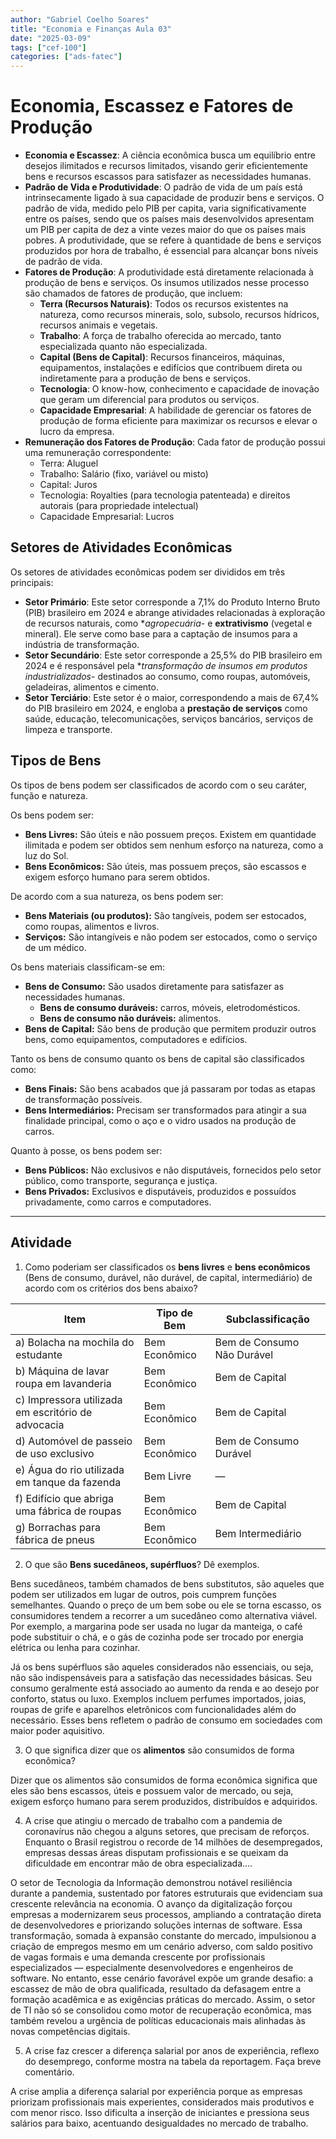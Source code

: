 ```yaml
---
author: "Gabriel Coelho Soares"
title: "Economia e Finanças Aula 03"
date: "2025-03-09"
tags: ["cef-100"]
categories: ["ads-fatec"]
---
```


# Economia, Escassez e Fatores de Produção

- **Economia e Escassez**: A ciência econômica busca um equilíbrio entre
desejos ilimitados e recursos limitados, visando gerir eficientemente bens e
recursos escassos para satisfazer as necessidades humanas.
- **Padrão de Vida e Produtividade**: O padrão de vida de um país está
intrinsecamente ligado à sua capacidade de produzir bens e serviços. O padrão
de vida, medido pelo PIB per capita, varia significativamente entre os países,
sendo que os países mais desenvolvidos apresentam um PIB per capita de dez a
vinte vezes maior do que os países mais pobres. A produtividade, que se refere
à quantidade de bens e serviços produzidos por hora de trabalho, é essencial
para alcançar bons níveis de padrão de vida.
- **Fatores de Produção**: A produtividade está diretamente relacionada à
produção de bens e serviços. Os insumos utilizados nesse processo são chamados
de fatores de produção, que incluem:
  - **Terra (Recursos Naturais)**: Todos os recursos existentes na natureza,
  como recursos minerais, solo, subsolo, recursos hídricos, recursos animais
  e vegetais.
  - **Trabalho**: A força de trabalho oferecida ao mercado, tanto especializada
  quanto não especializada.
  - **Capital (Bens de Capital)**: Recursos financeiros, máquinas,
  equipamentos, instalações e edifícios que contribuem direta ou
  indiretamente para a produção de bens e serviços.
  - **Tecnologia**: O know-how, conhecimento e capacidade de inovação que
  geram um diferencial para produtos ou serviços.
  - **Capacidade Empresarial**: A habilidade de gerenciar os fatores de
  produção de forma eficiente para maximizar os recursos e elevar o lucro
  da empresa.
- **Remuneração dos Fatores de Produção**: Cada fator de produção possui uma
remuneração correspondente:
  - Terra: Aluguel
  - Trabalho: Salário (fixo, variável ou misto)
  - Capital: Juros
  - Tecnologia: Royalties (para tecnologia patenteada) e direitos autorais
  (para propriedade intelectual)
  - Capacidade Empresarial: Lucros

## Setores de Atividades Econômicas

Os setores de atividades econômicas podem ser divididos em três principais:

- **Setor Primário**: Este setor corresponde a 7,1% do Produto Interno Bruto
(PIB) brasileiro em 2024 e abrange atividades relacionadas à exploração de
recursos naturais, como **agropecuária*- e **extrativismo** (vegetal e
mineral). Ele serve como base para a captação de insumos para a indústria
de transformação.
- **Setor Secundário**: Este setor corresponde a 25,5% do PIB brasileiro em
2024 e é responsável pela **transformação de insumos em produtos
industrializados*- destinados ao consumo, como roupas, automóveis,
geladeiras, alimentos e cimento.
- **Setor Terciário**: Este setor é o maior, correspondendo a mais de
67,4% do PIB brasileiro em 2024, e engloba a **prestação de serviços**
como saúde, educação, telecomunicações, serviços bancários, serviços de
limpeza e transporte.

## Tipos de Bens

Os tipos de bens podem ser classificados de acordo com o seu caráter, função
e natureza.

Os bens podem ser:

- **Bens Livres:** São úteis e não possuem preços. Existem em quantidade
ilimitada e podem ser obtidos sem nenhum esforço na natureza, como a luz do
Sol.
- **Bens Econômicos:** São úteis, mas possuem preços, são escassos e exigem
esforço humano para serem obtidos.

De acordo com a sua natureza, os bens podem ser:

- **Bens Materiais (ou produtos):** São tangíveis, podem ser estocados,
como roupas, alimentos e livros.
- **Serviços:** São intangíveis e não podem ser estocados, como o serviço
de um médico.

Os bens materiais classificam-se em:

- **Bens de Consumo:** São usados diretamente para satisfazer as necessidades
humanas.
  - **Bens de consumo duráveis:** carros, móveis, eletrodomésticos.
  - **Bens de consumo não duráveis:** alimentos.
- **Bens de Capital:** São bens de produção que permitem produzir outros bens,
como equipamentos, computadores e edifícios.

Tanto os bens de consumo quanto os bens de capital são classificados como:

- **Bens Finais:** São bens acabados que já passaram por todas as etapas de
transformação possíveis.
- **Bens Intermediários:** Precisam ser transformados para atingir a sua
finalidade principal, como o aço e o vidro usados na produção de carros.

Quanto à posse, os bens podem ser:

- **Bens Públicos:** Não exclusivos e não disputáveis, fornecidos pelo setor
público, como transporte, segurança e justiça.
- **Bens Privados:** Exclusivos e disputáveis, produzidos e possuídos
privadamente, como carros e computadores.

----------

## Atividade

1) Como poderiam ser classificados os **bens livres** e **bens econômicos**
(Bens de consumo, durável, não durável, de capital, intermediário) de
acordo com os critérios dos bens abaixo?

| Item                                               | Tipo de Bem          | Subclassificação                                  |
|----------------------------------------------------|----------------------|---------------------------------------------------|
| a) Bolacha na mochila do estudante                 | Bem Econômico        | Bem de Consumo Não Durável                        |
| b) Máquina de lavar roupa em lavanderia            | Bem Econômico        | Bem de Capital                                    |
| c) Impressora utilizada em escritório de advocacia | Bem Econômico        | Bem de Capital                                    |
| d) Automóvel de passeio de uso exclusivo           | Bem Econômico        | Bem de Consumo Durável                            |
| e) Água do rio utilizada em tanque da fazenda      | Bem Livre            | —                                                 |
| f) Edifício que abriga uma fábrica de roupas       | Bem Econômico        | Bem de Capital                                    |
| g) Borrachas para fábrica de pneus                 | Bem Econômico        | Bem Intermediário                                 |

2) O que são **Bens sucedâneos, supérfluos**? Dê exemplos.

Bens sucedâneos, também chamados de bens substitutos, são aqueles que podem
ser utilizados em lugar de outros, pois cumprem funções semelhantes.
Quando o preço de um bem sobe ou ele se torna escasso, os consumidores
tendem a recorrer a um sucedâneo como alternativa viável. Por exemplo, a
margarina pode ser usada no lugar da manteiga, o café pode substituir o chá,
e o gás de cozinha pode ser trocado por energia elétrica ou lenha para
cozinhar.

Já os bens supérfluos são aqueles considerados não essenciais, ou seja, não
são indispensáveis para a satisfação das necessidades básicas. Seu consumo
geralmente está associado ao aumento da renda e ao desejo por conforto,
status ou luxo. Exemplos incluem perfumes importados, joias, roupas de
grife e aparelhos eletrônicos com funcionalidades além do necessário. Esses
bens refletem o padrão de consumo em sociedades com maior poder aquisitivo.

3) O que significa dizer que os **alimentos** são consumidos de forma
econômica?

Dizer que os alimentos são consumidos de forma econômica significa que eles
são bens escassos, úteis e possuem valor de mercado, ou seja, exigem esforço
humano para serem produzidos, distribuídos e adquiridos.

4) A crise que atingiu o mercado de trabalho com a pandemia de coronavírus
não chegou a alguns setores, que precisam de reforços. Enquanto o Brasil
registrou o recorde de 14 milhões de desempregados, empresas dessas áreas
disputam profissionais e se queixam da dificuldade em encontrar mão de obra
especializada....

O setor de Tecnologia da Informação demonstrou notável resiliência durante
a pandemia, sustentado por fatores estruturais que evidenciam sua crescente
relevância na economia. O avanço da digitalização forçou empresas a
modernizarem seus processos, ampliando a contratação direta de desenvolvedores
e priorizando soluções internas de software. Essa transformação, somada à
expansão constante do mercado, impulsionou a criação de empregos mesmo em um
cenário adverso, com saldo positivo de vagas formais e uma demanda crescente
por profissionais especializados — especialmente desenvolvedores e engenheiros
de software. No entanto, esse cenário favorável expõe um grande desafio: a
escassez de mão de obra qualificada, resultado da defasagem entre a formação
acadêmica e as exigências práticas do mercado. Assim, o setor de TI não só
se consolidou como motor de recuperação econômica, mas também revelou a
urgência de políticas educacionais mais alinhadas às novas competências
digitais.

5) A crise faz crescer a diferença salarial por anos de experiência,
reflexo do desemprego, conforme mostra na tabela da reportagem.
Faça breve comentário.

A crise amplia a diferença salarial por experiência porque as empresas
priorizam profissionais mais experientes, considerados mais produtivos e
com menor risco. Isso dificulta a inserção de iniciantes e pressiona seus
salários para baixo, acentuando desigualdades no mercado de trabalho.
